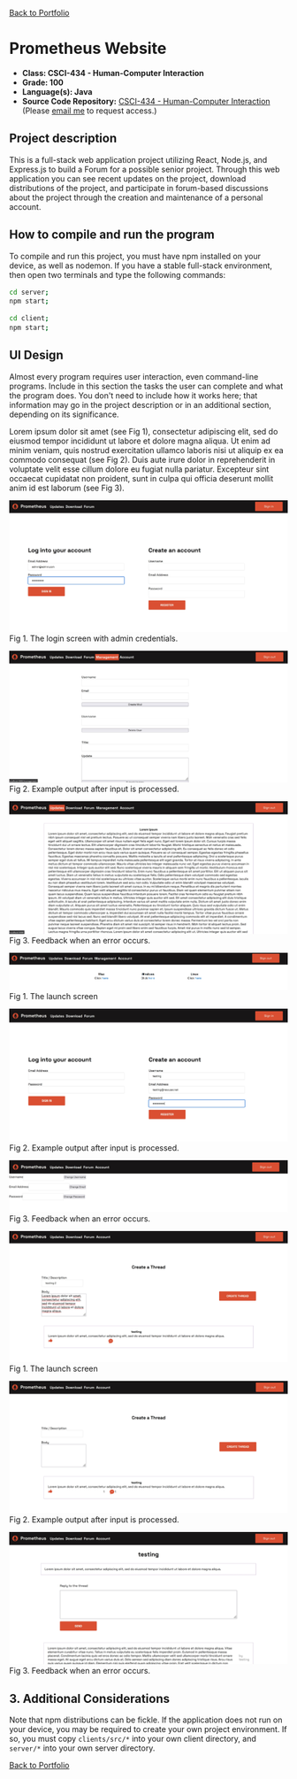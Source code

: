 [Back to Portfolio](./)

Prometheus Website
===============

-   **Class: CSCI-434 - Human-Computer Interaction** 
-   **Grade: 100** 
-   **Language(s): Java** 
-   **Source Code Repository:** [CSCI-434 - Human-Computer Interaction](https://github.com/RicoNoSuave/CSCI434-Human_Computer_Interaction)  
    (Please [email me](mailto:Ricardo.E.Harris@gmail.com?subject=GitHub%20Access) to request access.)

## Project description

This is a full-stack web application project utilizing React, Node.js, and Express.js to build a Forum for a possible senior project. Through this web application you can see recent updates on the project, download distributions of the project, and participate in forum-based discussions about the project through the creation and maintenance of a personal account.

## How to compile and run the program

To compile and run this project, you must have npm installed on your device, as well as nodemon. If you have a stable full-stack environment, then open two terminals and type the following commands:

```bash
cd server;
npm start;
```

```bash
cd client;
npm start;
```

## UI Design

Almost every program requires user interaction, even command-line programs. Include in this section the tasks the user can complete and what the program does. You don't need to include how it works here; that information may go in the project description or in an additional section, depending on its significance.

Lorem ipsum dolor sit amet (see Fig 1), consectetur adipiscing elit, sed do eiusmod tempor incididunt ut labore et dolore magna aliqua. Ut enim ad minim veniam, quis nostrud exercitation ullamco laboris nisi ut aliquip ex ea commodo consequat (see Fig 2). Duis aute irure dolor in reprehenderit in voluptate velit esse cillum dolore eu fugiat nulla pariatur. Excepteur sint occaecat cupidatat non proident, sunt in culpa qui officia deserunt mollit anim id est laborum (see Fig 3).

![screenshot](/images/Prometheus_Site/Login_Admin.jpg)  
Fig 1. The login screen with admin credentials.

![screenshot](/images/Prometheus_Site/Management.jpg)  
Fig 2. Example output after input is processed.

![screenshot](/images/Prometheus_Site/New_Update.jpg)  
Fig 3. Feedback when an error occurs.

![screenshot](/images/Prometheus_Site/Download.jpg)  
Fig 1. The launch screen

![screenshot](/images/Prometheus_Site/New_User.jpg)  
Fig 2. Example output after input is processed.

![screenshot](/images/Prometheus_Site/Account.jpg)  
Fig 3. Feedback when an error occurs.

![screenshot](/images/Prometheus_Site/New_Thread.jpg)  
Fig 1. The launch screen

![screenshot](/images/Prometheus_Site/Post_Reply.jpg)  
Fig 2. Example output after input is processed.

![screenshot](/images/Prometheus_Site/Reply.jpg)  
Fig 3. Feedback when an error occurs.

## 3. Additional Considerations

Note that npm distributions can be fickle. If the application does not run on your device, you may be required to create your own project environment. If so, you must copy ```clients/src/*``` into your own client directory, and ```server/*``` into your own server directory.

[Back to Portfolio](./)
